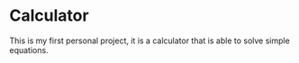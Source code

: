 # Calculator
This is my first personal project, it is a calculator that is able to solve simple equations.
